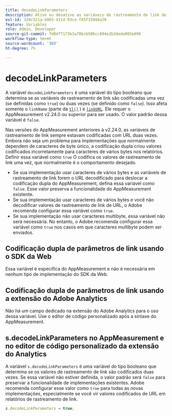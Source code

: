 ```yaml
---
title: decodeLinkParameters
description: Ative ou desative as variáveis de rastreamento de link de codificação dupla do AppMeasurement.
exl-id: 329c521a-b965-4114-93ce-f45f159d4a20
feature: Variables
role: Admin, Developer
source-git-commit: 7d8df7173b3a78bcb506cc894e2b3deda003e696
workflow-type: tm+mt
source-wordcount: '303'
ht-degree: 7%

---
```


# decodeLinkParameters

A variável `decodeLinkParameters` é uma variável do tipo booleano que determina se as variáveis de rastreamento de link são codificadas uma vez (se definidas como `true`) ou duas vezes (se definido como `false`). Isso afeta somente o `linkName` (parte da [`tl()`](../functions/tl-method.md) ) e [`linkURL`](linkurl.md). Ele requer o AppMeasurement v2.24.0 ou superior para ser usado. O valor padrão dessa variável é `false`.

Nas versões do AppMeasurement anteriores à v2.24.0, as variáveis de rastreamento de link sempre estavam codificadas com URL duas vezes. Embora não seja um problema para implementações que normalmente dependem de caracteres de byte único, a codificação dupla criou valores codificados incorretamente para caracteres de vários bytes nos relatórios. Definir essa variável como `true` O codifica os valores de rastreamento de link uma vez, que normalmente é o comportamento desejado.

* Se sua implementação usar caracteres de vários bytes e as variáveis de rastreamento de link forem o URL decodificado para deslocar a codificação dupla do AppMeasurement, defina essa variável como `false`. Esse valor preserva a funcionalidade do AppMeasurement existente.
* Se sua implementação usar caracteres de vários bytes e você não decodificar valores de rastreamento de link de URL, o Adobe recomenda configurar essa variável como `true`.
* Se sua implementação não usar caracteres multibyte, essa variável não será necessária. No entanto, o Adobe recomenda configurar essa variável como `true` nos casos em que caracteres multibyte podem ser enviados.

## Codificação dupla de parâmetros de link usando o SDK da Web

Essa variável é específica do AppMeasurement e não é necessária em nenhum tipo de implementação do SDK da Web.

## Codificação dupla de parâmetros de link usando a extensão do Adobe Analytics

Não há um campo dedicado na extensão do Adobe Analytics para o uso dessa variável. Use o editor de código personalizado após a sintaxe do AppMeasurement.

## s.decodeLinkParameters no AppMeasurement e no editor de código personalizado da extensão do Analytics

A variável `s.decodeLinkParameters` é uma variável do tipo booleano que determina se os valores de rastreamento de link são codificados duas vezes. Se essa variável não estiver definida, o valor padrão será `false` para preservar a funcionalidade de implementações existentes. Adobe recomenda configurar esse valor como `true` para todas as novas implementações, especialmente se você vir valores codificados de URL em relatórios de rastreamento de link.

```js
s.decodeLinkParameters = true;
```
